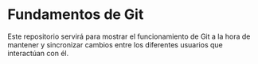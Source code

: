 # Fundamentos de Git

Este repositorio servirá para mostrar el funcionamiento de Git a la hora de mantener y sincronizar
cambios entre los diferentes usuarios que interactúan con él.

